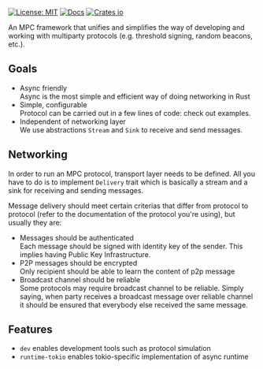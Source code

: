 [![License: MIT](https://img.shields.io/badge/License-MIT-blue.svg)](./LICENSE)
[![Docs](https://docs.rs/round-based/badge.svg)](https://docs.rs/round-based)
[![Crates io](https://img.shields.io/crates/v/round-based.svg)](https://crates.io/crates/round-based)

An MPC framework that unifies and simplifies the way of developing and working with
multiparty protocols (e.g. threshold signing, random beacons, etc.).

## Goals

* Async friendly \
  Async is the most simple and efficient way of doing networking in Rust
* Simple, configurable \
  Protocol can be carried out in a few lines of code: check out examples.
* Independent of networking layer \
  We use abstractions `Stream` and `Sink` to receive and send messages.

## Networking

In order to run an MPC protocol, transport layer needs to be defined. All you have to do is to
implement `Delivery` trait which is basically a stream and a sink for receiving and sending messages.

Message delivery should meet certain criterias that differ from protocol to protocol (refer to
the documentation of the protocol you're using), but usually they are:

* Messages should be authenticated \
  Each message should be signed with identity key of the sender. This implies having Public Key
  Infrastructure.
* P2P messages should be encrypted \
  Only recipient should be able to learn the content of p2p message
* Broadcast channel should be reliable \
  Some protocols may require broadcast channel to be reliable. Simply saying, when party receives a
  broadcast message over reliable channel it should be ensured that everybody else received the same
  message.

## Features

* `dev` enables development tools such as protocol simulation
* `runtime-tokio` enables tokio-specific implementation of async runtime

